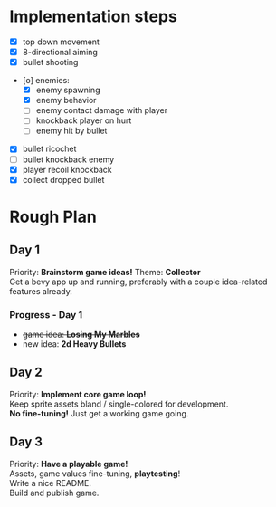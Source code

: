 # Implementation steps
- [X] top down movement
- [X] 8-directional aiming
- [X] bullet shooting
- [o] enemies:
    - [X] enemy spawning
    - [X] enemy behavior
    - [ ] enemy contact damage with player
    - [ ] knockback player on hurt
    - [ ] enemy hit by bullet
- [X] bullet ricochet
- [ ] bullet knockback enemy
- [X] player recoil knockback
- [X] collect dropped bullet

# Rough Plan
## Day 1
Priority: __Brainstorm game ideas!__ Theme: __Collector__  
Get a bevy app up and running, preferably with a couple idea-related features already.

### Progress - Day 1
- ~~game idea: __Losing My Marbles__~~
- new idea: __2d Heavy Bullets__

## Day 2
Priority: __Implement core game loop!__  
Keep sprite assets bland / single-colored for development.  
__No fine-tuning!__ Just get a working game going.

## Day 3
Priority: __Have a playable game!__  
Assets, game values fine-tuning, __playtesting__!  
Write a nice README.  
Build and publish game.
